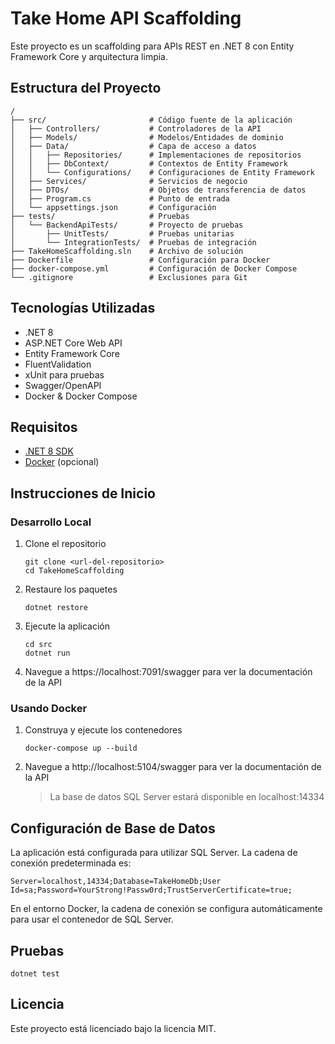 # Take Home API Scaffolding

Este proyecto es un scaffolding para APIs REST en .NET 8 con Entity Framework Core y arquitectura limpia.

## Estructura del Proyecto

```
/
├── src/                       # Código fuente de la aplicación
│   ├── Controllers/           # Controladores de la API
│   ├── Models/                # Modelos/Entidades de dominio
│   ├── Data/                  # Capa de acceso a datos
│   │   ├── Repositories/      # Implementaciones de repositorios
│   │   ├── DbContext/         # Contextos de Entity Framework
│   │   └── Configurations/    # Configuraciones de Entity Framework
│   ├── Services/              # Servicios de negocio
│   ├── DTOs/                  # Objetos de transferencia de datos
│   ├── Program.cs             # Punto de entrada
│   └── appsettings.json       # Configuración
├── tests/                     # Pruebas
│   └── BackendApiTests/       # Proyecto de pruebas
│       ├── UnitTests/         # Pruebas unitarias
│       └── IntegrationTests/  # Pruebas de integración
├── TakeHomeScaffolding.sln    # Archivo de solución
├── Dockerfile                 # Configuración para Docker
├── docker-compose.yml         # Configuración de Docker Compose
└── .gitignore                 # Exclusiones para Git
```

## Tecnologías Utilizadas

- .NET 8
- ASP.NET Core Web API
- Entity Framework Core
- FluentValidation
- xUnit para pruebas
- Swagger/OpenAPI
- Docker & Docker Compose

## Requisitos

- [.NET 8 SDK](https://dotnet.microsoft.com/download/dotnet/8.0)
- [Docker](https://www.docker.com/get-started) (opcional)

## Instrucciones de Inicio

### Desarrollo Local

1. Clone el repositorio
   ```
   git clone <url-del-repositorio>
   cd TakeHomeScaffolding
   ```

2. Restaure los paquetes
   ```
   dotnet restore
   ```

3. Ejecute la aplicación
   ```
   cd src
   dotnet run
   ```

4. Navegue a https://localhost:7091/swagger para ver la documentación de la API

### Usando Docker

1. Construya y ejecute los contenedores
   ```
   docker-compose up --build
   ```

2. Navegue a http://localhost:5104/swagger para ver la documentación de la API

   > La base de datos SQL Server estará disponible en localhost:14334

## Configuración de Base de Datos

La aplicación está configurada para utilizar SQL Server. La cadena de conexión predeterminada es:

```
Server=localhost,14334;Database=TakeHomeDb;User Id=sa;Password=YourStrong!Passw0rd;TrustServerCertificate=true;
```

En el entorno Docker, la cadena de conexión se configura automáticamente para usar el contenedor de SQL Server.

## Pruebas

```
dotnet test
```

## Licencia

Este proyecto está licenciado bajo la licencia MIT. 